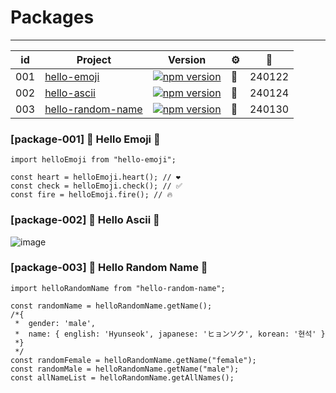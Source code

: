 # Packages

---

| id  | Project                                                  | Version                                                                                                                | ⚙️  | 📅     |
| --- | -------------------------------------------------------- | ---------------------------------------------------------------------------------------------------------------------- | --- | ------ |
| 001 | [hello-emoji](https://www.npmjs.com/package/hello-emoji) | [![npm version](https://img.shields.io/npm/v/hello-emoji.svg?style=square)](https://www.npmjs.org/package/hello-emoji) | 🐣  | 240122 |
| 002 | [hello-ascii](https://www.npmjs.com/package/hello-ascii) | [![npm version](https://img.shields.io/npm/v/hello-ascii.svg?style=square)](https://www.npmjs.org/package/hello-ascii) | 🔡  | 240124 |
| 003 | [hello-random-name](https://www.npmjs.com/package/hello-random-name) | [![npm version](https://img.shields.io/npm/v/hello-random-name.svg?style=square)](https://www.npmjs.org/package/hello-random-name) | 💃 | 240130 |

### [package-001] 🐣 Hello Emoji 🐣

```tsx
import helloEmoji from "hello-emoji";

const heart = helloEmoji.heart(); // ❤️
const check = helloEmoji.check(); // ✅
const fire = helloEmoji.fire(); // 🔥
```

### [package-002] 🔡 Hello Ascii 🔢

![image](https://github.com/dusunax/packages/assets/94776135/b4d7a364-bc63-436f-8019-fe9ff050ac8e)

### [package-003] 💃 Hello Random Name 🕺

```tsx
import helloRandomName from "hello-random-name";

const randomName = helloRandomName.getName();
/*{
 *  gender: 'male',
 *  name: { english: 'Hyunseok', japanese: 'ヒョンソク', korean: '현석' }
 *}
 */
const randomFemale = helloRandomName.getName("female");
const randomMale = helloRandomName.getName("male");
const allNameList = helloRandomName.getAllNames();
```
